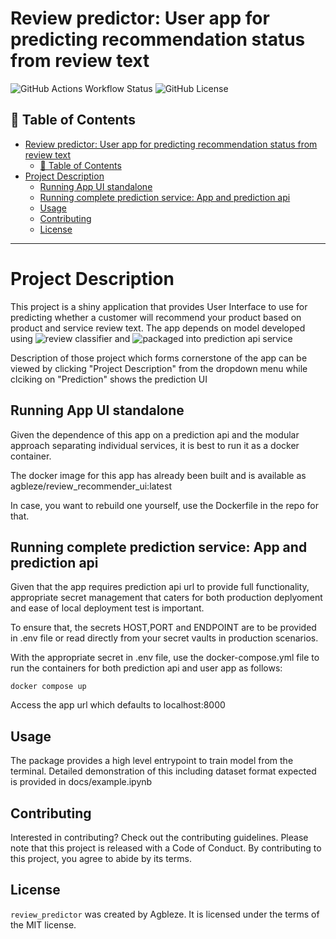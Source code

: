 # Review predictor: User app for predicting recommendation status from review text
![GitHub Actions Workflow Status](https://img.shields.io/github/actions/workflow/status/agbleze/review_predictor/ci.yml)
![GitHub License](https://img.shields.io/github/license/agbleze/review_predictor)


## 📌 Table of Contents

- [Review predictor: User app for predicting recommendation status from review text](#review-predictor-user-app-for-predicting-recommendation-status-from-review-text)
  - [📌 Table of Contents](#-table-of-contents)
- [Project Description](#project-description)
  - [Running App UI standalone](#running-app-ui-standalone)
  - [Running complete prediction service: App and prediction api](#running-complete-prediction-service-app-and-prediction-api)
  - [Usage](#usage)
  - [Contributing](#contributing)
  - [License](#license)

---

# Project Description

This project is a shiny application that provides User Interface to use for predicting whether a customer will recommend your product based on product and service review text. The app depends on model developed using ![review classifier](https://github.com/agbleze/review_classifier.git) and ![packaged into prediction api service](https://github.com/agbleze/recommendation_predictor_API.git)

Description of those project which forms cornerstone of the app can be viewed by clicking "Project Description" from the dropdown menu while clciking on "Prediction" shows the prediction UI


## Running App UI standalone
Given the dependence of this app on a prediction api and the modular approach separating individual services, it is best to run it as a docker container.

The docker image for this app has already been built and is available as agbleze/review_recommender_ui:latest

In case, you want to rebuild one yourself, use the Dockerfile in the repo for that.

## Running complete prediction service: App and prediction api

Given that the app requires prediction api url to provide full functionality, appropriate secret management that caters for both production deplyoment and ease of local deployment test is important.

To ensure that, the secrets HOST,PORT and ENDPOINT are to be provided in .env file or read directly from your secret vaults in production scenarios.

With the appropriate secret in .env file, use the docker-compose.yml file to run the containers for both prediction api and user app as follows: 

```docker compose up```

Access the app url which defaults to localhost:8000


## Usage

The package provides a high level entrypoint to train model from the terminal. Detailed demonstration of this including dataset format expected is provided in docs/example.ipynb


## Contributing

Interested in contributing? Check out the contributing guidelines. Please note that this project is released with a Code of Conduct. By contributing to this project, you agree to abide by its terms.

## License

`review_predictor` was created by Agbleze. It is licensed under the terms of the MIT license.
